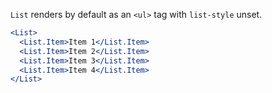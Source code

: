 `List` renders by default as an `<ul>` tag with `list-style` unset.

```jsx
<List>
  <List.Item>Item 1</List.Item>
  <List.Item>Item 2</List.Item>
  <List.Item>Item 3</List.Item>
  <List.Item>Item 4</List.Item>
</List>
```
